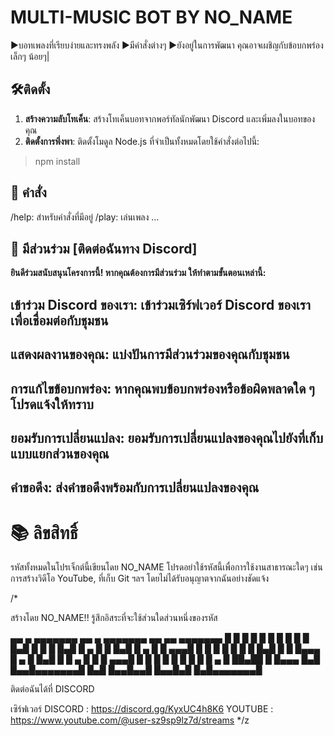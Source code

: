 #  MULTI-MUSIC BOT BY NO_NAME
▶️บอทเพลงที่เรียบง่ายและทรงพลัง
▶️มีคำสั่งต่างๆ
▶️ยังอยู่ในการพัฒนา คุณอาจเผชิญกับข้อบกพร่องเล็กๆ น้อยๆ|

## 🛠️ติดตั้ง

1. **สร้างความลับโทเค็น**: สร้างโทเค็นบอทจากพอร์ทัลนักพัฒนา Discord และเพิ่มลงในบอทของคุณ
2. **ติดตั้งการพึ่งพา**: ติดตั้งโมดูล Node.js ที่จำเป็นทั้งหมดโดยใช้คำสั่งต่อไปนี้:
> npm install

## 📜 คำสั่ง
/help: สำหรับคำสั่งที่มีอยู่
/play: เล่นเพลง
...

## 🤝 มีส่วนร่วม [ติดต่อฉันทาง Discord]

**ยินดีร่วมสนับสนุนโครงการนี้! หากคุณต้องการมีส่วนร่วม ให้ทำตามขั้นตอนเหล่านี้:**

## เข้าร่วม Discord ของเรา: เข้าร่วมเซิร์ฟเวอร์ Discord ของเราเพื่อเชื่อมต่อกับชุมชน
## แสดงผลงานของคุณ: แบ่งปันการมีส่วนร่วมของคุณกับชุมชน
## การแก้ไขข้อบกพร่อง: หากคุณพบข้อบกพร่องหรือข้อผิดพลาดใด ๆ โปรดแจ้งให้ทราบ
## ยอมรับการเปลี่ยนแปลง: ยอมรับการเปลี่ยนแปลงของคุณไปยังที่เก็บแบบแยกส่วนของคุณ
## คำขอดึง: ส่งคำขอดึงพร้อมกับการเปลี่ยนแปลงของคุณ

# 📚 ลิขสิทธิ์

รหัสทั้งหมดในโปรเจ็กต์นี้เขียนโดย NO_NAME โปรดอย่าใช้รหัสนี้เพื่อการใช้งานสาธารณะใดๆ เช่น การสร้างวิดีโอ YouTube, ที่เก็บ Git ฯลฯ โดยไม่ได้รับอนุญาตจากฉันอย่างชัดแจ้ง

/*

   สร้างโดย NO_NAME!! รู้สึกอิสระที่จะใช้ส่วนใดส่วนหนึ่งของรหัส
   
 ▄▄    ▄ ▄▄▄▄▄▄▄    ▄▄    ▄ ▄▄▄▄▄▄▄ ▄▄   ▄▄ ▄▄▄▄▄▄▄ 
█  █  █ █       █  █  █  █ █       █  █▄█  █       █
█   █▄█ █   ▄   █  █   █▄█ █   ▄   █       █    ▄▄▄█
█       █  █ █  █  █       █  █▄█  █       █   █▄▄▄ 
█  ▄    █  █▄█  █  █  ▄    █       █       █    ▄▄▄█
█ █ █   █       █  █ █ █   █   ▄   █ ██▄██ █   █▄▄▄ 
█▄█  █▄▄█▄▄▄▄▄▄▄█  █▄█  █▄▄█▄▄█ █▄▄█▄█   █▄█▄▄▄▄▄▄▄█


ติดต่อฉันได้ที่ DISCORD

   เซิร์ฟเวอร์ DISCORD : https://discord.gg/KyxUC4h8K6
   YOUTUBE : https://www.youtube.com/@user-sz9sp9lz7d/streams
*/z
